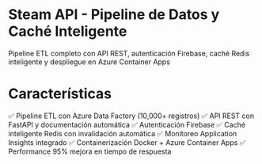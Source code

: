 ﻿# Steam API - Pipeline de Datos y Caché Inteligente
Pipeline ETL completo con API REST, autenticación Firebase, caché Redis inteligente y despliegue en Azure Container Apps

# Características

✅ Pipeline ETL con Azure Data Factory (10,000+ registros)
✅ API REST con FastAPI y documentación automática
✅ Autenticación Firebase
✅ Caché inteligente Redis con invalidación automática
✅ Monitoreo Application Insights integrado
✅ Containerización Docker + Azure Container Apps
✅ Performance 95% mejora en tiempo de respuesta

